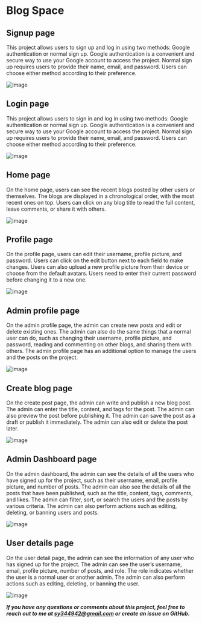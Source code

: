  # Blog Space
 

 
 ## Signup page

 This project allows users to sign up and log in using two methods: Google authentication or normal sign up. Google authentication is a convenient and secure way to use your Google account to access the project. Normal sign up requires users to provide their name, email, and password. Users can choose either method according to their preference.

![image](https://github.com/Sandeep00022/fullstack-blog-app/assets/97525395/e293fd35-e3a6-4802-aa19-52864bb2f422)

 ## Login page

This project allows users to sign in and log in using two methods: Google authentication or normal sign up. Google authentication is a convenient and secure way to use your Google account to access the project. Normal sign up requires users to provide their name, email, and password. Users can choose either method according to their preference.

![image](https://github.com/Sandeep00022/fullstack-blog-app/assets/97525395/67cf6da6-a717-45c9-ad8c-29d585458952)

## Home page

On the home page, users can see the recent blogs posted by other users or themselves. The blogs are displayed in a chronological order, with the most recent ones on top. Users can click on any blog title to read the full content, leave comments, or share it with others.

![image](https://github.com/Sandeep00022/fullstack-blog-app/assets/97525395/d9d52d53-74cb-48da-8a11-7ca3aef9903d)

## Profile page

On the profile page, users can edit their username, profile picture, and password. Users can click on the edit button next to each field to make changes. Users can also upload a new profile picture from their device or choose from the default avatars. Users need to enter their current password before changing it to a new one.

![image](https://github.com/Sandeep00022/fullstack-blog-app/assets/97525395/38134ee6-cda4-480b-99d5-14044564f621)

## Admin profile page

On the admin profile page, the admin can create new posts and edit or delete existing ones. The admin can also do the same things that a normal user can do, such as changing their username, profile picture, and password, reading and commenting on other blogs, and sharing them with others. The admin profile page has an additional option to manage the users and the posts on the project.

![image](https://github.com/Sandeep00022/fullstack-blog-app/assets/97525395/0f5f2b04-17cd-40d8-b3e6-6b794c3f2a02)

## Create blog page

On the create post page, the admin can write and publish a new blog post. The admin can enter the title, content, and tags for the post. The admin can also preview the post before publishing it. The admin can save the post as a draft or publish it immediately. The admin can also edit or delete the post later.

![image](https://github.com/Sandeep00022/fullstack-blog-app/assets/97525395/cd38a038-ea83-47ae-a3f0-0a62c99d70dc)

## Admin Dashboard page

On the admin dashboard, the admin can see the details of all the users who have signed up for the project, such as their username, email, profile picture, and number of posts. The admin can also see the details of all the posts that have been published, such as the title, content, tags, comments, and likes. The admin can filter, sort, or search the users and the posts by various criteria. The admin can also perform actions such as editing, deleting, or banning users and posts.

![image](https://github.com/Sandeep00022/fullstack-blog-app/assets/97525395/f90ddd89-d4c2-43b6-b643-6d1a8d1f0eee)

## User details page

On the user detail page, the admin can see the information of any user who has signed up for the project. The admin can see the user’s username, email, profile picture, number of posts, and role. The role indicates whether the user is a normal user or another admin. The admin can also perform actions such as editing, deleting, or banning the user.

![image](https://github.com/Sandeep00022/fullstack-blog-app/assets/97525395/4cfb051f-2b73-48fe-82d8-6bb813d8be2a)


***If you have any questions or comments about this project, feel free to reach out to me at sy344942@gmail.com or create an issue on GitHub.***




